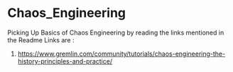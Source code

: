 # Chaos_Engineering
Picking Up Basics of Chaos Engineering by reading the links mentioned in the Readme
Links are :
1. https://www.gremlin.com/community/tutorials/chaos-engineering-the-history-principles-and-practice/

